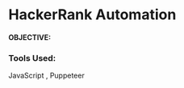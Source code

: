 <h1>HackerRank Automation</h1>
<h4> OBJECTIVE: 
  
  <h3> Tools Used: </h3>
  JavaScript , Puppeteer
